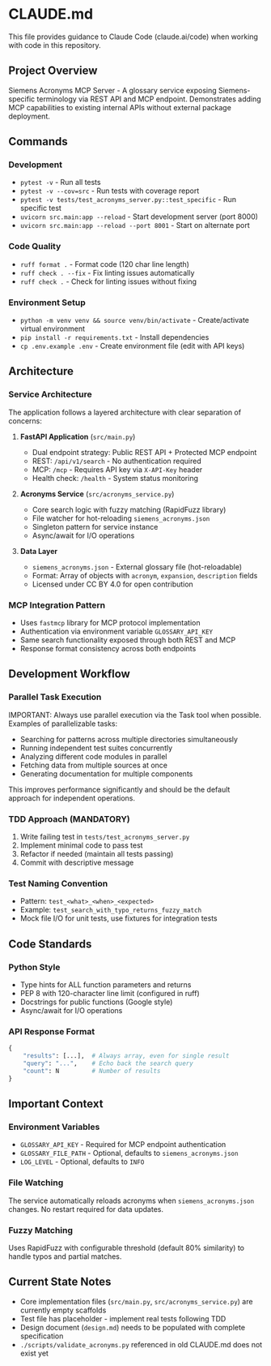 # CLAUDE.md

This file provides guidance to Claude Code (claude.ai/code) when working with code in this repository.

## Project Overview

Siemens Acronyms MCP Server - A glossary service exposing Siemens-specific terminology via REST API and MCP endpoint. Demonstrates adding MCP capabilities to existing internal APIs without external package deployment.

## Commands

### Development
- `pytest -v` - Run all tests
- `pytest -v --cov=src` - Run tests with coverage report
- `pytest -v tests/test_acronyms_server.py::test_specific` - Run specific test
- `uvicorn src.main:app --reload` - Start development server (port 8000)
- `uvicorn src.main:app --reload --port 8001` - Start on alternate port

### Code Quality
- `ruff format .` - Format code (120 char line length)
- `ruff check . --fix` - Fix linting issues automatically
- `ruff check .` - Check for linting issues without fixing

### Environment Setup
- `python -m venv venv && source venv/bin/activate` - Create/activate virtual environment
- `pip install -r requirements.txt` - Install dependencies
- `cp .env.example .env` - Create environment file (edit with API keys)

## Architecture

### Service Architecture
The application follows a layered architecture with clear separation of concerns:

1. **FastAPI Application** (`src/main.py`)
   - Dual endpoint strategy: Public REST API + Protected MCP endpoint
   - REST: `/api/v1/search` - No authentication required
   - MCP: `/mcp` - Requires API key via `X-API-Key` header
   - Health check: `/health` - System status monitoring

2. **Acronyms Service** (`src/acronyms_service.py`)
   - Core search logic with fuzzy matching (RapidFuzz library)
   - File watcher for hot-reloading `siemens_acronyms.json`
   - Singleton pattern for service instance
   - Async/await for I/O operations

3. **Data Layer**
   - `siemens_acronyms.json` - External glossary file (hot-reloadable)
   - Format: Array of objects with `acronym`, `expansion`, `description` fields
   - Licensed under CC BY 4.0 for open contribution

### MCP Integration Pattern
- Uses `fastmcp` library for MCP protocol implementation
- Authentication via environment variable `GLOSSARY_API_KEY`
- Same search functionality exposed through both REST and MCP
- Response format consistency across both endpoints

## Development Workflow

### Parallel Task Execution
IMPORTANT: Always use parallel execution via the Task tool when possible. Examples of parallelizable tasks:
- Searching for patterns across multiple directories simultaneously
- Running independent test suites concurrently
- Analyzing different code modules in parallel
- Fetching data from multiple sources at once
- Generating documentation for multiple components

This improves performance significantly and should be the default approach for independent operations.

### TDD Approach (MANDATORY)
1. Write failing test in `tests/test_acronyms_server.py`
2. Implement minimal code to pass test
3. Refactor if needed (maintain all tests passing)
4. Commit with descriptive message

### Test Naming Convention
- Pattern: `test_<what>_<when>_<expected>`
- Example: `test_search_with_typo_returns_fuzzy_match`
- Mock file I/O for unit tests, use fixtures for integration tests

## Code Standards

### Python Style
- Type hints for ALL function parameters and returns
- PEP 8 with 120-character line limit (configured in ruff)
- Docstrings for public functions (Google style)
- Async/await for I/O operations

### API Response Format
```python
{
    "results": [...],  # Always array, even for single result
    "query": "...",    # Echo back the search query
    "count": N         # Number of results
}
```

## Important Context

### Environment Variables
- `GLOSSARY_API_KEY` - Required for MCP endpoint authentication
- `GLOSSARY_FILE_PATH` - Optional, defaults to `siemens_acronyms.json`
- `LOG_LEVEL` - Optional, defaults to `INFO`

### File Watching
The service automatically reloads acronyms when `siemens_acronyms.json` changes. No restart required for data updates.

### Fuzzy Matching
Uses RapidFuzz with configurable threshold (default 80% similarity) to handle typos and partial matches.

## Current State Notes

- Core implementation files (`src/main.py`, `src/acronyms_service.py`) are currently empty scaffolds
- Test file has placeholder - implement real tests following TDD
- Design document (`design.md`) needs to be populated with complete specification
- `./scripts/validate_acronyms.py` referenced in old CLAUDE.md does not exist yet
